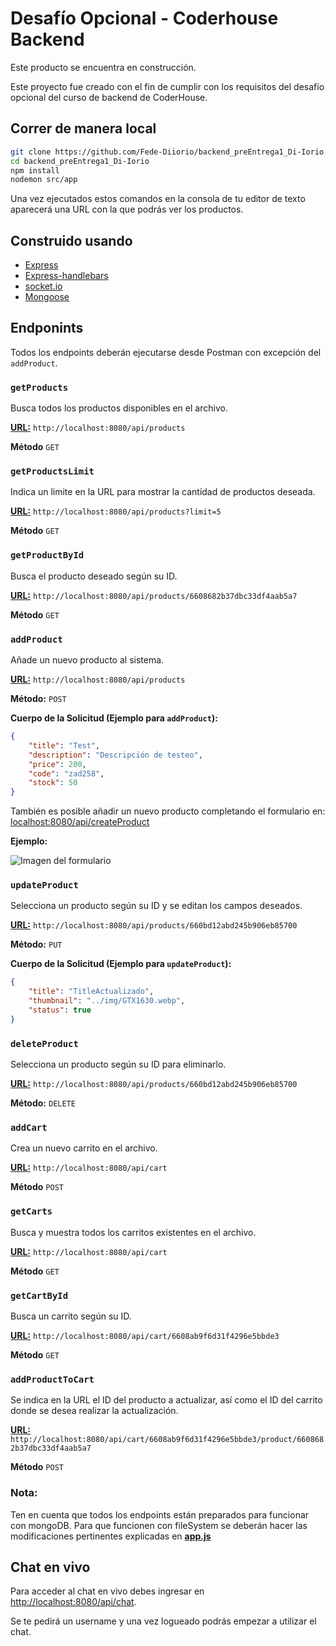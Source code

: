 # Desafío Opcional - Coderhouse Backend

Este producto se encuentra en construcción.

Este proyecto fue creado con el fin de cumplir con los requisitos del desafío opcional del curso de backend de CoderHouse.

## Correr de manera local
```bash
git clone https://github.com/Fede-Diiorio/backend_preEntrega1_Di-Iorio.git
cd backend_preEntrega1_Di-Iorio
npm install
nodemon src/app
```

Una vez ejecutados estos comandos en la consola de tu editor de texto aparecerá una URL con la que podrás ver los productos.

## Construido usando

- [Express](https://www.npmjs.com/package/express)
- [Express-handlebars](https://handlebarsjs.com/guide/#what-is-handlebars)
- [socket.io](https://socket.io/docs/v4/)
- [Mongoose](https://mongoosejs.com/docs/guide.html)

## Endponints

Todos los endpoints deberán ejecutarse desde Postman con excepción del `addProduct`.

### `getProducts`

Busca todos los productos disponibles en el archivo.

[**URL:**](http://localhost:8080/api/products) `http://localhost:8080/api/products`

**Método** `GET`

### `getProductsLimit`

Indica un limite en la URL para mostrar la cantidad de productos deseada.

[**URL:**](http://localhost:8080/api/products?limit=5) `http://localhost:8080/api/products?limit=5`

**Método** `GET`

### `getProductById`

Busca el producto deseado según su ID.

[**URL:**](http://localhost:8080/api/products/6608682b37dbc33df4aab5a7) `http://localhost:8080/api/products/6608682b37dbc33df4aab5a7`

**Método** `GET`

### `addProduct`

Añade un nuevo producto al sistema.

[**URL:**](http://localhost:8080/api/products) `http://localhost:8080/api/products`

**Método:** `POST`

**Cuerpo de la Solicitud (Ejemplo para `addProduct`):**
```json
{
    "title": "Test",
    "description": "Descripción de testeo",
    "price": 200,
    "code": "zad258",
    "stock": 50
}
````
También es posible añadir un nuevo producto completando el formulario en: [localhost:8080/api/createProduct](http://localhost:8080/api/createProduct)

**Ejemplo:**

![Imagen del formulario](https://github.com/Fede-Diiorio/backend_Entregas_Di-Iorio/blob/optional/public/img/ejemploForm.png?raw=true)

### `updateProduct`

Selecciona un producto según su ID y se editan los campos deseados.

[**URL:**](http://localhost:8080/api/products/660bd12abd245b906eb85700) `http://localhost:8080/api/products/660bd12abd245b906eb85700`

**Método:** `PUT`

**Cuerpo de la Solicitud (Ejemplo para `updateProduct`):**
```json
{
    "title": "TitleActualizado",
    "thumbnail": "../img/GTX1630.webp",
    "status": true
}
````

### `deleteProduct`

Selecciona un producto según su ID para eliminarlo.

[**URL:**](http://localhost:8080/api/products/660bd12abd245b906eb85700) `http://localhost:8080/api/products/660bd12abd245b906eb85700`

**Método:** `DELETE`

### `addCart`

Crea un nuevo carrito en el archivo.

[**URL:**](http://localhost:8080/api/cart) `http://localhost:8080/api/cart`

**Método** `POST`

### `getCarts`

Busca y muestra todos los carritos existentes en el archivo.

[**URL:**](http://localhost:8080/api/cart) `http://localhost:8080/api/cart`

**Método** `GET`

### `getCartById`

Busca un carrito según su ID.

[**URL:**](http://localhost:8080/api/cart/6608ab9f6d31f4296e5bbde3) `http://localhost:8080/api/cart/6608ab9f6d31f4296e5bbde3`

**Método** `GET`

### `addProductToCart`

Se indica en la URL el ID del producto a actualizar, así como el ID del carrito donde se desea realizar la actualización.

[**URL:**](http://localhost:8080/api/cart/6608ab9f6d31f4296e5bbde3/product/6608682b37dbc33df4aab5a7) `http://localhost:8080/api/cart/6608ab9f6d31f4296e5bbde3/product/6608682b37dbc33df4aab5a7`

**Método** `POST`

### Nota:

Ten en cuenta que todos los endpoints están preparados para funcionar con mongoDB. Para que funcionen con fileSystem se deberán hacer las modificaciones pertinentes explicadas en [**app.js**](https://github.com/Fede-Diiorio/backend_Entregas_Di-Iorio/blob/optional/src/app.js)

## Chat en vivo

Para acceder al chat en vivo debes ingresar en [http://localhost:8080/api/chat](http://localhost:8080/api/chat).

Se te pedirá un username y una vez logueado podrás empezar a utilizar el chat.

